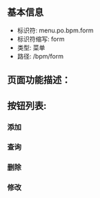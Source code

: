
## 基本信息

- 标识符: menu.po.bpm.form
- 标识符缩写: form
- 类型: 菜单
- 路径: /bpm/form

## 页面功能描述：





## 按钮列表:


### 添加



### 查询



### 删除



### 修改


